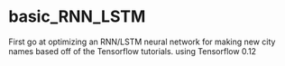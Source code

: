 # basic_RNN_LSTM
First go at optimizing an RNN/LSTM neural network for making new city names based off of the Tensorflow tutorials. using Tensorflow 0.12

